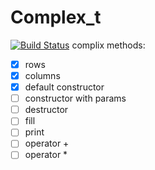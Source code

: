 # Complex_t

[![Build Status](https://travis-ci.org/Bozey98/Complex_t.svg?branch=master)](https://travis-ci.org/Bozey98/Complex_t)
complix methods:
- [x] rows
- [x] columns
- [x] default constructor
- [ ] constructor with params
- [ ] destructor
- [ ] fill
- [ ] print
- [ ] operator +
- [ ] operator *
